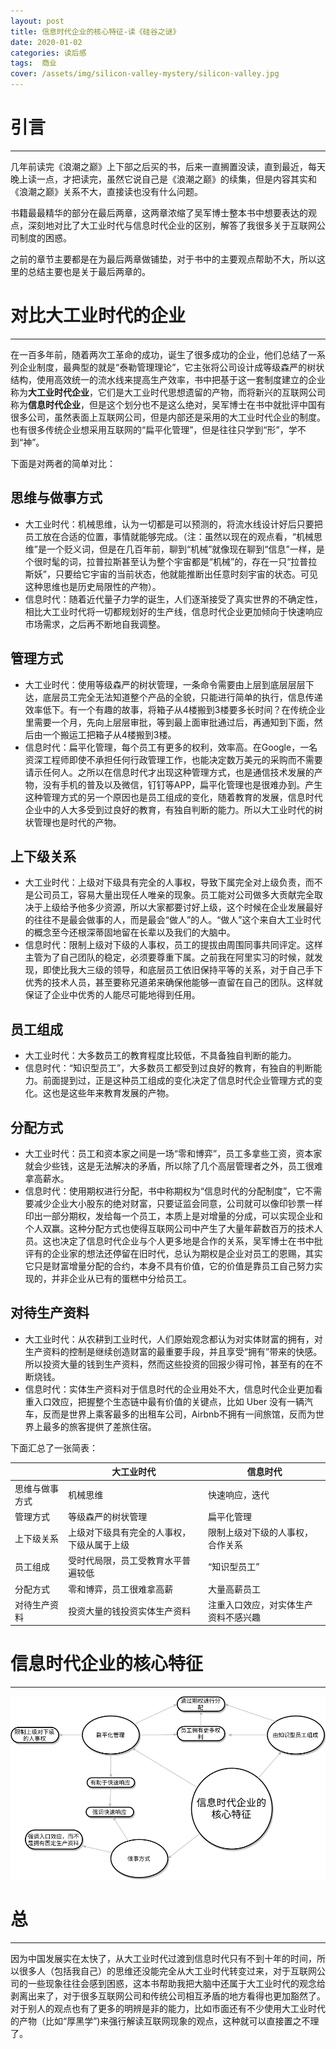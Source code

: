 ```yaml
---
layout: post
title: 信息时代企业的核心特征-读《硅谷之谜》
date: 2020-01-02
categories: 读后感
tags:  商业
cover: /assets/img/silicon-valley-mystery/silicon-valley.jpg
---
```


# 引言
---

几年前读完《浪潮之巅》上下部之后买的书，后来一直搁置没读，直到最近，每天晚上读一点，才把读完，虽然它说自己是《浪潮之巅》的续集，但是内容其实和《浪潮之巅》关系不大，直接读也没有什么问题。

书籍最最精华的部分在最后两章，这两章浓缩了吴军博士整本书中想要表达的观点，深刻地对比了大工业时代与信息时代企业的区别，解答了我很多关于互联网公司制度的困惑。

之前的章节主要都是在为最后两章做铺垫，对于书中的主要观点帮助不大，所以这里的总结主要也是关于最后两章的。

# 对比大工业时代的企业
---

在一百多年前，随着两次工革命的成功，诞生了很多成功的企业，他们总结了一系列企业制度，最典型的就是“泰勒管理理论”，它主张将公司设计成等级森严的树状结构，使用高效统一的流水线来提高生产效率，书中把基于这一套制度建立的企业称为**大工业时代企业**，它们是大工业时代思想遗留的产物，而将新兴的互联网公司称为**信息时代企业**，但是这个划分也不是这么绝对，吴军博士在书中就批评中国有很多公司，虽然表面上互联网公司，但是内部还是采用的大工业时代企业的制度。也有很多传统企业想采用互联网的“扁平化管理”，但是往往只学到“形”，学不到“神”。

下面是对两者的简单对比：

## 思维与做事方式

- 大工业时代：机械思维，认为一切都是可以预测的，将流水线设计好后只要把员工放在合适的位置，事情就能够完成。（注：虽然以现在的观点看，“机械思维”是一个贬义词，但是在几百年前，聊到“机械”就像现在聊到“信息”一样，是个很时髦的词，拉普拉斯甚至认为整个宇宙都是“机械”的，存在一只“拉普拉斯妖”，只要给它宇宙的当前状态，他就能推断出任意时刻宇宙的状态。可见这种思维也是历史局限性的产物）。
- 信息时代：随着近代量子力学的诞生，人们逐渐接受了真实世界的不确定性，相比大工业时代将一切都规划好的生产线，信息时代企业更加倾向于快速响应市场需求，之后再不断地自我调整。

## 管理方式

- 大工业时代：使用等级森严的树状管理，一条命令需要由上层到底层层层下达，底层员工完全无法知道整个产品的全貌，只能进行简单的执行，信息传递效率低下。有一个有趣的故事，将箱子从4楼搬到3楼要多长时间？在传统企业里需要一个月，先向上层层审批，等到最上面审批通过后，再通知到下面，然后由一个搬运工把箱子从4楼搬到3楼。
- 信息时代：扁平化管理，每个员工有更多的权利，效率高。在Google，一名资深工程师即使不承担任何行政管理工作，也能决定数万美元的采购而不需要请示任何人。之所以在信息时代才出现这种管理方式，也是通信技术发展的产物，没有手机的普及以及微信，钉钉等APP，扁平化管理也是很难办到。产生这种管理方式的另一个原因也是员工组成的变化，随着教育的发展，信息时代企业中的人大多受到过良好的教育，有独自判断的能力。所以大工业时代的树状管理也是时代的产物。

## 上下级关系

- 大工业时代：上级对下级具有完全的人事权，导致下属完全对上级负责，而不是公司员工，容易大量出现任人唯亲的现象。员工能对公司做多大贡献完全取决于上级给予他多少资源，所以大家都要讨好上级，这个时候在企业发展最好的往往不是最会做事的人，而是最会“做人”的人。“做人”这个来自大工业时代的概念至今还根深蒂固地留在长辈以及我们的大脑中。
- 信息时代：限制上级对下级的人事权，员工的提拔由周围同事共同评定。这样主管为了自己团队的稳定，必须要尊重下属。之前我在阿里实习的时候，就发现，即使比我大三级的领导，和底层员工依旧保持平等的关系，对于自己手下优秀的技术人员，甚至要称兄道弟来确保他能够一直留在自己的团队。这样就保证了企业中优秀的人能尽可能地得到任用。

## 员工组成

- 大工业时代：大多数员工的教育程度比较低，不具备独自判断的能力。
- 信息时代：“知识型员工”，大多数员工都受到过良好的教育，有独自的判断能力。前面提到过，正是这种员工组成的变化决定了信息时代企业管理方式的变化。这也是这些年来教育发展的产物。

## 分配方式

- 大工业时代：员工和资本家之间是一场“零和博弈”，员工多拿些工资，资本家就会少些钱，这是无法解决的矛盾，所以除了几个高层管理者之外，员工很难拿高薪水。
- 信息时代：使用期权进行分配，书中称期权为“信息时代的分配制度”，它不需要减少企业大小股东的绝对财富，只要证监会同意，公司就可以像印钞票一样印出一部分期权，发给每一个员工，本质上是对增量的分成，可以实现企业和个人双赢。这种分配方式也使得互联网公司中产生了大量年薪数百万的技术人员。这也决定了信息时代企业与个人更多地是合作的关系，吴军博士在书中批评有的企业家的想法还停留在旧时代，总认为期权是企业对员工的恩赐，其实它只是财富增量分配的合约，本身不具有价值，它的价值是靠员工自己努力实现的，并非企业从已有的蛋糕中分给员工。

## 对待生产资料

- 大工业时代：从农耕到工业时代，人们原始观念都认为对实体财富的拥有，对生产资料的控制是继续创造财富的最重要手段，并且享受“拥有”带来的快感。所以投资大量的钱到生产资料，然而这些投资的回报少得可怜，甚至有的在不断烧钱。
- 信息时代：实体生产资料对于信息时代的企业用处不大，信息时代企业更加看重入口效应，把握整个生态链中最有价值的关键点，比如 Uber 没有一辆汽车，反而是世界上乘客最多的出租车公司，Airbnb不拥有一间旅馆，反而为世界上最多的旅客提供了差旅住宿。 



下面汇总了一张简表：

|                | 大工业时代                                 | 信息时代                             |
| -------------- | ------------------------------------------ | ------------------------------------ |
| 思维与做事方式 | 机械思维                                   | 快速响应，迭代                       |
| 管理方式       | 等级森严的树状管理                         | 扁平化管理                           |
| 上下级关系     | 上级对下级具有完全的人事权，下级从属于上级 | 限制上级对下级的人事权，合作关系     |
| 员工组成       | 受时代局限，员工受教育水平普遍较低         | “知识型员工”                         |
| 分配方式       | 零和博弈，员工很难拿高薪                   | 大量高薪员工                         |
| 对待生产资料   | 投资大量的钱投资实体生产资料               | 注重入口效应，对实体生产资料不感兴趣 |

# 信息时代企业的核心特征
---



![信息时代企业的核心特征](/assets/img/silicon-valley-mystery/feature.png)



# 总

---

因为中国发展实在太快了，从大工业时代过渡到信息时代只有不到十年的时间，所以很多人（包括我自己）的思维还没能完全从大工业时代转变过来，对于互联网公司的一些现象往往会感到困惑，这本书帮助我把大脑中还属于大工业时代的观念给剥离出来了，对于很多互联网公司和传统公司相互矛盾的地方看得也更加豁然了。对于别人的观点也有了更多的明辨是非的能力，比如市面还有不少使用大工业时代的产物（比如“厚黑学”)来强行解读互联网现象的观点，这种就可以直接置之不理了。

